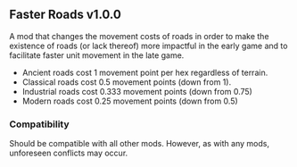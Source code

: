 ## Faster Roads v1.0.0

A mod that changes the movement costs of roads in order to make the existence of roads (or lack
thereof) more impactful in the early game and to facilitate faster unit movement in the late game.

* Ancient roads cost 1 movement point per hex regardless of terrain.
* Classical roads cost 0.5 movement points (down from 1).
* Industrial roads cost 0.333 movement points (down from 0.75)
* Modern roads cost 0.25 movement points (down from 0.5)

### Compatibility
Should be compatible with all other mods.  However, as with any mods, unforeseen conflicts may occur.